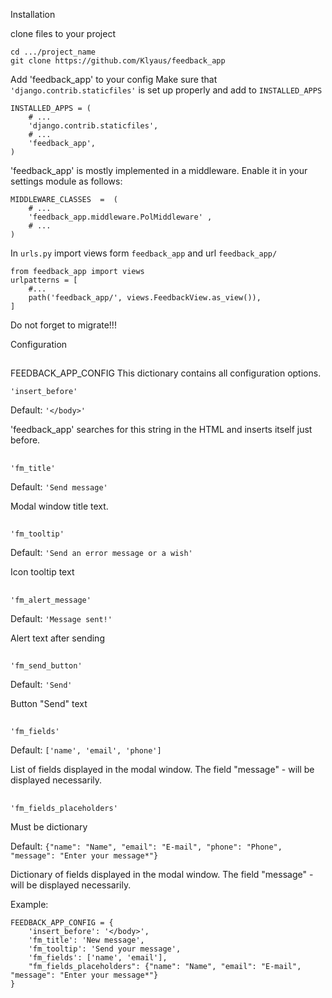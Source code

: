 Installation

clone files to your project  
```
cd .../project_name
git clone https://github.com/Klyaus/feedback_app
```
Add 'feedback_app' to your config
Make sure that `'django.contrib.staticfiles'` is set up properly and add to `INSTALLED_APPS`
```
INSTALLED_APPS = (
    # ...
    'django.contrib.staticfiles',
    # ...
    'feedback_app',
)

```
'feedback_app' is mostly implemented in a middleware. Enable it in your settings module as follows:
```
MIDDLEWARE_CLASSES  =  ( 
    # ... 
    'feedback_app.middleware.PolMiddleware' , 
    # ... 
)
```
In `urls.py` import views form `feedback_app` and url `feedback_app/`
```
from feedback_app import views
urlpatterns = [
    #...
    path('feedback_app/', views.FeedbackView.as_view()),
]
```

Do not forget to migrate!!!


Configuration
##
FEEDBACK_APP_CONFIG
This dictionary contains all configuration options.

`'insert_before'`

Default: `'</body>'`

'feedback_app' searches for this string in the HTML and inserts itself just before.
##
`'fm_title'`

Default: `'Send message'`

Modal window title text.

##
`'fm_tooltip'`

Default: `'Send an error message or a wish'`

Icon tooltip text

##
`'fm_alert_message'`

Default: `'Message sent!'`

Alert text after sending

##
`'fm_send_button'`

Default: `'Send'`

Button "Send" text

##
`'fm_fields'`

Default: `['name', 'email', 'phone']`

List of fields displayed in the modal window. 
The field "message" - will be displayed necessarily.
##
`'fm_fields_placeholders'`

Must be dictionary

Default: `{"name": "Name", "email": "E-mail", "phone": "Phone", "message": "Enter your message*"}`

Dictionary of fields displayed in the modal window. 
The field "message" - will be displayed necessarily.

Example:
```
FEEDBACK_APP_CONFIG = {
    'insert_before': '</body>',
    'fm_title': 'New message',
    'fm_tooltip': 'Send your message',
    'fm_fields': ['name', 'email'],
    "fm_fields_placeholders": {"name": "Name", "email": "E-mail", "message": "Enter your message*"}
}
```
